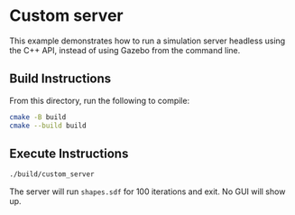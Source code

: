# Custom server

This example demonstrates how to run a simulation server headless
using the C++ API, instead of using Gazebo from the command line.

## Build Instructions

From this directory, run the following to compile:

```bash
cmake -B build
cmake --build build
```

## Execute Instructions

```bash
./build/custom_server
```

The server will run `shapes.sdf` for 100 iterations and exit. No GUI will
show up.
